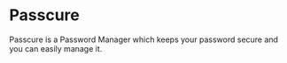 # Passcure
Passcure is a Password Manager which keeps your password secure and you can easily manage it.
